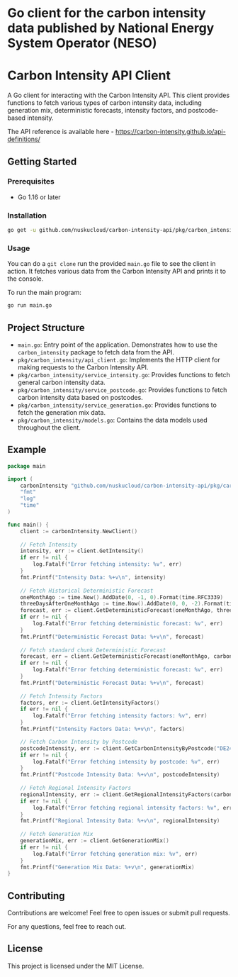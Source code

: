 # Go client for the carbon intensity data published by National Energy System Operator (NESO)

# Carbon Intensity API Client

A Go client for interacting with the Carbon Intensity API. This client provides functions to fetch various types of carbon intensity data, including generation mix, deterministic forecasts, intensity factors, and postcode-based intensity.

The API reference is available here - https://carbon-intensity.github.io/api-definitions/

## Getting Started

### Prerequisites

- Go 1.16 or later

### Installation

```sh
go get -u github.com/nuskucloud/carbon-intensity-api/pkg/carbon_intensity
```

### Usage

You can do a `git clone` run the provided `main.go` file to see the client in action. It fetches various data from the Carbon Intensity API and prints it to the console.

To run the main program:

```sh
go run main.go
```

## Project Structure

- `main.go`: Entry point of the application. Demonstrates how to use the `carbon_intensity` package to fetch data from the API.
- `pkg/carbon_intensity/api_client.go`: Implements the HTTP client for making requests to the Carbon Intensity API.
- `pkg/carbon_intensity/service_intensity.go`: Provides functions to fetch general carbon intensity data.
- `pkg/carbon_intensity/service_postcode.go`: Provides functions to fetch carbon intensity data based on postcodes.
- `pkg/carbon_intensity/service_generation.go`: Provides functions to fetch the generation mix data.
- `pkg/carbon_intensity/models.go`: Contains the data models used throughout the client.

## Example

```go
package main

import (
	carbonIntensity "github.com/nuskucloud/carbon-intensity-api/pkg/carbon_intensity"
    "fmt"
    "log"
    "time"
)

func main() {
    client := carbonIntensity.NewClient()
    
    // Fetch Intensity
    intensity, err := client.GetIntensity()
    if err != nil {
        log.Fatalf("Error fetching intensity: %v", err)
    }
    fmt.Printf("Intensity Data: %+v\n", intensity)
    
    // Fetch Historical Deterministic Forecast
    oneMonthAgo := time.Now().AddDate(0, -1, 0).Format(time.RFC3339)
    threeDaysAfterOneMonthAgo := time.Now().AddDate(0, 0, -2).Format(time.RFC3339)
    forecast, err := client.GetDeterministicForecast(oneMonthAgo, threeDaysAfterOneMonthAgo)
    if err != nil {
        log.Fatalf("Error fetching deterministic forecast: %v", err)
    }
    fmt.Printf("Deterministic Forecast Data: %+v\n", forecast)
    
    // Fetch standard chunk Deterministic Forecast
    forecast, err = client.GetDeterministicForecast(oneMonthAgo, carbon_intensity.TwentyFourHoursBefore)
    if err != nil {
        log.Fatalf("Error fetching deterministic forecast: %v", err)
    }
    fmt.Printf("Deterministic Forecast Data: %+v\n", forecast)
    
    // Fetch Intensity Factors
    factors, err := client.GetIntensityFactors()
    if err != nil {
        log.Fatalf("Error fetching intensity factors: %v", err)
    }
    fmt.Printf("Intensity Factors Data: %+v\n", factors)

    // Fetch Carbon Intensity by Postcode
    postcodeIntensity, err := client.GetCarbonIntensityByPostcode("DE24")
    if err != nil {
        log.Fatalf("Error fetching intensity by postcode: %v", err)
    }
    fmt.Printf("Postcode Intensity Data: %+v\n", postcodeIntensity)
    
    // Fetch Regional Intensity Factors
    regionalIntensity, err := client.GetRegionalIntensityFactors(carbon_intensity.England)
    if err != nil {
        log.Fatalf("Error fetching regional intensity factors: %v", err)
    }
    fmt.Printf("Regional Intensity Data: %+v\n", regionalIntensity)
    
    // Fetch Generation Mix
    generationMix, err := client.GetGenerationMix()
    if err != nil {
        log.Fatalf("Error fetching generation mix: %v", err)
    }
    fmt.Printf("Generation Mix Data: %+v\n", generationMix)
}
```

## Contributing

Contributions are welcome! Feel free to open issues or submit pull requests.

For any questions, feel free to reach out.

## License

This project is licensed under the MIT License.
